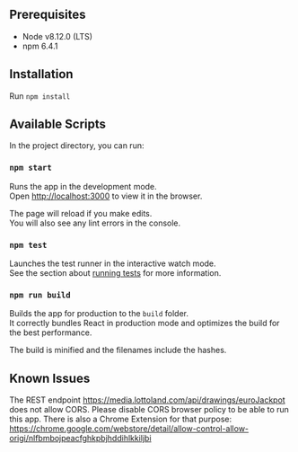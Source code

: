 ## Prerequisites
* Node v8.12.0 (LTS)
* npm 6.4.1

## Installation

Run `npm install`

## Available Scripts

In the project directory, you can run:

### `npm start`

Runs the app in the development mode.<br>
Open [http://localhost:3000](http://localhost:3000) to view it in the browser.

The page will reload if you make edits.<br>
You will also see any lint errors in the console.

### `npm test`

Launches the test runner in the interactive watch mode.<br>
See the section about [running tests](#running-tests) for more information.

### `npm run build`

Builds the app for production to the `build` folder.<br>
It correctly bundles React in production mode and optimizes the build for the best performance.

The build is minified and the filenames include the hashes.<br>


## Known Issues

The REST endpoint https://media.lottoland.com/api/drawings/euroJackpot does not allow CORS. Please disable CORS browser policy to be able to run this app. 
There is also a Chrome Extension for that purpose:
https://chrome.google.com/webstore/detail/allow-control-allow-origi/nlfbmbojpeacfghkpbjhddihlkkiljbi
